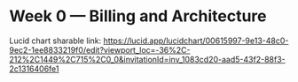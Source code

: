 # Week 0 — Billing and Architecture

Lucid chart sharable link: https://lucid.app/lucidchart/00615997-9e13-48c0-9ec2-1ee8833219f0/edit?viewport_loc=-36%2C-212%2C1449%2C715%2C0_0&invitationId=inv_1083cd20-aad5-43f2-88f3-2c1316406fe1

